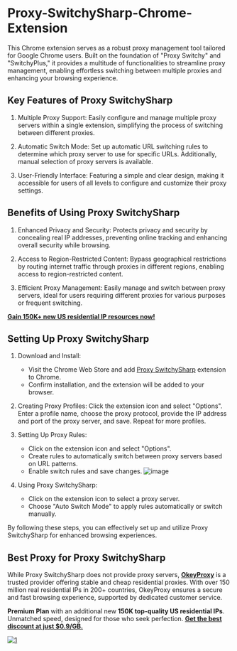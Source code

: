 # Proxy-SwitchySharp-Chrome-Extension
This Chrome extension serves as a robust proxy management tool tailored for Google Chrome users. Built on the foundation of "Proxy Switchy" and "SwitchyPlus," it provides a multitude of functionalities to streamline proxy management, enabling effortless switching between multiple proxies and enhancing your browsing experience.

## Key Features of Proxy SwitchySharp

1. Multiple Proxy Support: Easily configure and manage multiple proxy servers within a single extension, simplifying the process of switching between different proxies.

2. Automatic Switch Mode: Set up automatic URL switching rules to determine which proxy server to use for specific URLs. Additionally, manual selection of proxy servers is available.

3. User-Friendly Interface: Featuring a simple and clear design, making it accessible for users of all levels to configure and customize their proxy settings.

## Benefits of Using Proxy SwitchySharp

1. Enhanced Privacy and Security: Protects privacy and security by concealing real IP addresses, preventing online tracking and enhancing overall security while browsing.

2. Access to Region-Restricted Content: Bypass geographical restrictions by routing internet traffic through proxies in different regions, enabling access to region-restricted content.

3. Efficient Proxy Management: Easily manage and switch between proxy servers, ideal for users requiring different proxies for various purposes or frequent switching.

[**Gain 150K+ new US residential IP resources now!**](https://www.okeyproxy.com/en/residential-proxies)

## Setting Up Proxy SwitchySharp

1. Download and Install:
   - Visit the Chrome Web Store and add [Proxy SwitchySharp]() extension to Chrome.
   - Confirm installation, and the extension will be added to your browser.

2. Creating Proxy Profiles: Click the extension icon and select "Options". Enter a profile name, choose the proxy protocol, provide the IP address and port of the proxy server, and save. Repeat for more profiles.

3. Setting Up Proxy Rules:
   - Click on the extension icon and select "Options".
   - Create rules to automatically switch between proxy servers based on URL patterns.
   - Enable switch rules and save changes.
![image](https://github.com/okeyproxy2/Proxy-SwitchySharp-Chrome-Extension/assets/155126786/a0a30b28-5195-43d9-aad4-045741410249)

4. Using Proxy SwitchySharp:
   - Click on the extension icon to select a proxy server.
   - Choose "Auto Switch Mode" to apply rules automatically or switch manually.

By following these steps, you can effectively set up and utilize Proxy SwitchySharp for enhanced browsing experiences.

## Best Proxy for Proxy SwitchySharp

While Proxy SwitchySharp does not provide proxy servers, [**OkeyProxy**](https://www.okeyproxy.com/en?link=b63b57) is a trusted provider offering stable and cheap residential proxies. With over 150 million real residential IPs in 200+ countries, OkeyProxy ensures a secure and fast browsing experience, supported by dedicated customer service. 

**Premium Plan** with an additional new **150K top-quality US residential IPs**. Unmatched speed, designed for those who seek perfection. [**Get the best discount at just $0.9/GB.**](https://www.okeyproxy.com/en/residential-proxies)

[![1](https://github.com/okeyproxy2/Proxy-SwitchySharp-Chrome-Extension/assets/155126786/21e2ea16-48d0-4147-b565-b2d0b330db79)](https://www.okeyproxy.com/en/residential-proxies)


